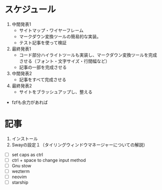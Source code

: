 # スケジュール
1. 中間発表1
    - サイトマップ・ワイヤーフレーム
    - マークダウン変換ツールの簡易的な実装。
    - テスト記事を使って検証
2. 最終発表1
    - コード部分ハイライトツールも実装し、マークダウン変換ツールを完成させる（フォント・文字サイズ・行間幅など）
    - 記事の一部を完成させる
3. 中間発表2
    - 記事をすべて完成させる
4. 最終発表2
    - サイトをブラッシュアップし、整える

- fzfも余力があれば


# 記事
1. インストール
2. Swayの設定１（タイリングウィンドウマネージャーについての解説）

- [ ] set caps as ctrl
- [ ] ctrl + space to change input method
- [ ] Gnu stow
- [ ] wezterm
- [ ] neovim
- [ ] starship
